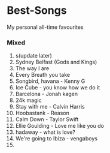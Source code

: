 # Best-Songs
My personal all-time favourites


### Mixed
1. s(update later)
2. Sydney Belfast (Gods and Kings)
3. The way I are
4. Every Breath you take
5. Songbird, havana - Kenny G
6. Ice Cube - you know how we do it
7. Barcelona - Jonah kagen
8. 24k magic
9. Stay with me - Calvin Harris
10. Hoobastank - Reason
11. Calm Down - Taylor Swift
12. Ellie Goulding - Love me like you do
13. hadaway - what is love?
14. We're going to Ibiza - vengaboys
15. 
